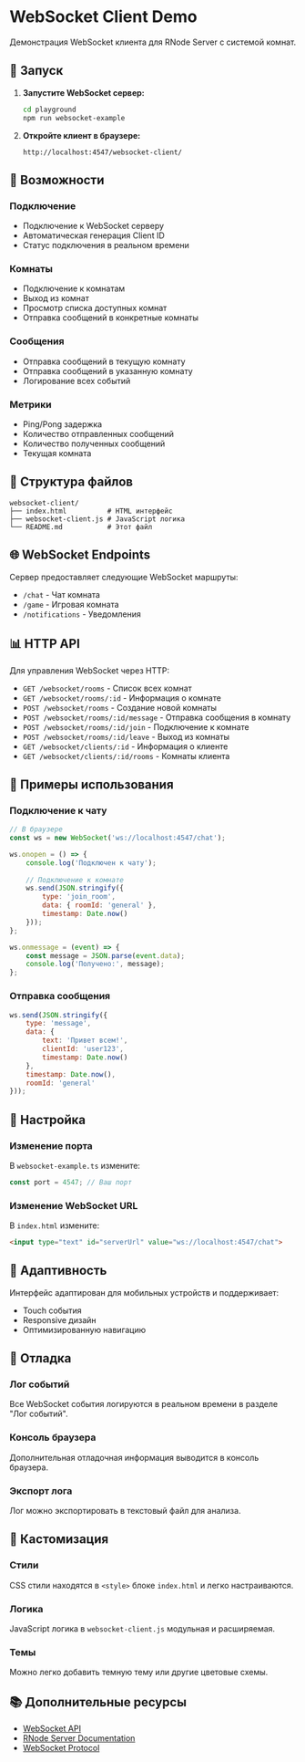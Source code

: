 # WebSocket Client Demo

Демонстрация WebSocket клиента для RNode Server с системой комнат.

## 🚀 Запуск

1. **Запустите WebSocket сервер:**
   ```bash
   cd playground
   npm run websocket-example
   ```

2. **Откройте клиент в браузере:**
   ```
   http://localhost:4547/websocket-client/
   ```

## 🔌 Возможности

### Подключение
- Подключение к WebSocket серверу
- Автоматическая генерация Client ID
- Статус подключения в реальном времени

### Комнаты
- Подключение к комнатам
- Выход из комнат
- Просмотр списка доступных комнат
- Отправка сообщений в конкретные комнаты

### Сообщения
- Отправка сообщений в текущую комнату
- Отправка сообщений в указанную комнату
- Логирование всех событий

### Метрики
- Ping/Pong задержка
- Количество отправленных сообщений
- Количество полученных сообщений
- Текущая комната

## 📁 Структура файлов

```
websocket-client/
├── index.html          # HTML интерфейс
├── websocket-client.js # JavaScript логика
└── README.md           # Этот файл
```

## 🌐 WebSocket Endpoints

Сервер предоставляет следующие WebSocket маршруты:

- `/chat` - Чат комната
- `/game` - Игровая комната  
- `/notifications` - Уведомления

## 📊 HTTP API

Для управления WebSocket через HTTP:

- `GET /websocket/rooms` - Список всех комнат
- `GET /websocket/rooms/:id` - Информация о комнате
- `POST /websocket/rooms` - Создание новой комнаты
- `POST /websocket/rooms/:id/message` - Отправка сообщения в комнату
- `POST /websocket/rooms/:id/join` - Подключение к комнате
- `POST /websocket/rooms/:id/leave` - Выход из комнаты
- `GET /websocket/clients/:id` - Информация о клиенте
- `GET /websocket/clients/:id/rooms` - Комнаты клиента

## 🎯 Примеры использования

### Подключение к чату
```javascript
// В браузере
const ws = new WebSocket('ws://localhost:4547/chat');

ws.onopen = () => {
    console.log('Подключен к чату');
    
    // Подключение к комнате
    ws.send(JSON.stringify({
        type: 'join_room',
        data: { roomId: 'general' },
        timestamp: Date.now()
    }));
};

ws.onmessage = (event) => {
    const message = JSON.parse(event.data);
    console.log('Получено:', message);
};
```

### Отправка сообщения
```javascript
ws.send(JSON.stringify({
    type: 'message',
    data: {
        text: 'Привет всем!',
        clientId: 'user123',
        timestamp: Date.now()
    },
    timestamp: Date.now(),
    roomId: 'general'
}));
```

## 🔧 Настройка

### Изменение порта
В `websocket-example.ts` измените:
```typescript
const port = 4547; // Ваш порт
```

### Изменение WebSocket URL
В `index.html` измените:
```html
<input type="text" id="serverUrl" value="ws://localhost:4547/chat">
```

## 📱 Адаптивность

Интерфейс адаптирован для мобильных устройств и поддерживает:
- Touch события
- Responsive дизайн
- Оптимизированную навигацию

## 🐛 Отладка

### Лог событий
Все WebSocket события логируются в реальном времени в разделе "Лог событий".

### Консоль браузера
Дополнительная отладочная информация выводится в консоль браузера.

### Экспорт лога
Лог можно экспортировать в текстовый файл для анализа.

## 🎨 Кастомизация

### Стили
CSS стили находятся в `<style>` блоке `index.html` и легко настраиваются.

### Логика
JavaScript логика в `websocket-client.js` модульная и расширяемая.

### Темы
Можно легко добавить темную тему или другие цветовые схемы.

## 📚 Дополнительные ресурсы

- [WebSocket API](https://developer.mozilla.org/en-US/docs/Web/API/WebSocket)
- [RNode Server Documentation](../README.md)
- [WebSocket Protocol](https://tools.ietf.org/html/rfc6455)
